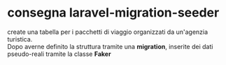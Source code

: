 # consegna laravel-migration-seeder
create una tabella per i pacchetti di viaggio organizzati da un'agenzia turistica.  
Dopo averne definito la struttura tramite una **migration**, inserite dei dati pseudo-reali tramite la classe **Faker**